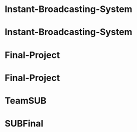 # Instant-Broadcasting-System
# Instant-Broadcasting-System
# Final-Project
# Final-Project
# TeamSUB
# SUBFinal
